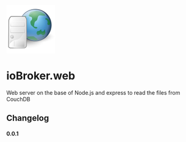 ![Logo](admin/web.png)

# ioBroker.web

Web server on the base of Node.js and express to read the files from CouchDB


## Changelog

#### 0.0.1
